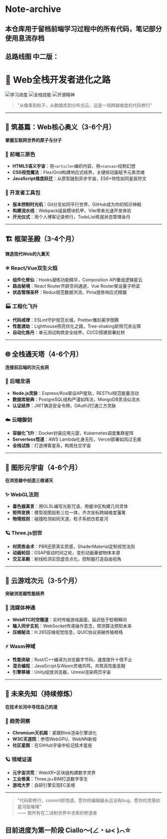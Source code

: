 # Note-archive
本仓库用于留档前端学习过程中的所有代码，笔记部分使用息流存档
---
## 总路线图 中二版：

# 🌈 Web全栈开发者进化之路

![学习进度](https://img.shields.io/badge/旅程-6个阶段-ff69b4)
![全栈技能](https://img.shields.io/badge/技能树-HTML→WebGPU-success)
![开源精神](https://img.shields.io/badge/协议-MIT-blue)

> "从像素到粒子，从数据库到分布式云，这是一场跨越维度的代码修行"

---

## 🌱 筑基篇：Web核心奥义（3-6个月）
**掌握互联网世界的原子与分子**

### 🧩 前端三原色
- **HTML5语义宇宙**：用`<article>`编织内容，用`<canvas>`绘制幻想
- **CSS视觉魔法**：Flex/Grid构建响应式结界，关键帧动画赋予元素灵魂
- **JavaScript维度跃迁**：从原型链到异步宇宙，ES6+特性如同星辰符文

### 🧰 开发者工具包
- **版本控制时光机**：Git分支如同平行世界，GitHub成为你的知识神殿
- **构建流水线**：Webpack组装模块机甲，Vite带来光速开发体验
- **开光仪式**：用个人博客记录修行，TodoList练就状态管理金丹

---

## 🏗️ 框架圣殿（3-4个月）
**铸造现代Web的九重天**

### ⚛️ React/Vue双生火焰
- **组件化修仙**：Hooks凝练功能精华，Composition API重组逻辑星云
- **路由秘境**：React Router开辟空间通道，Vue Router架设量子桥梁
- **状态管理圣杯**：Redux规范数据洪流，Pinia提炼响应式精髓

### 🏭 工程化飞升
- **代码戒律**：ESLint守护规范长城，Prettier雕刻美学图腾
- **性能渡劫**：Lighthouse照亮优化之路，Tree-shaking斩除冗余业障
- **自动化炼丹**：单元测试构筑安全结界，CI/CD搭建部署虹桥

---

## 🌐 全栈通天塔（4-6个月）
**连接前后端的次元虫洞**

### 🐉 后端龙语
- **Node.js灵脉**：Express/Koa架设API星轨，RESTful规范能量流动
- **数据库秘典**：PostgreSQL结构严谨如阵法，MongoDB灵活似流水
- **认证结界**：JWT铸造安全令牌，OAuth2打通三方灵脉

### ☁️ 云端御剑
- **容器化飞升**：Docker封装应用元婴，Kubernetes调度集群星阵
- **Serverless悟道**：AWS Lambda化身无形，Vercel部署如风过无痕
- **全栈试炼**：打造博客星系，构筑社交宇宙

---

## 🎇 图形元宇宙（4-6个月）
**在浏览器中创造三维诸天**

### ✨ WebGL法则
- **着色器真言**：用GLSL编写光影咒语，用缓冲区构建几何灵体
- **矩阵变换**：模型视图投影三位一体，齐次坐标跨越维度藩篱
- **物理规则**：碰撞检测如同天道，粒子系统仿若星河

### 🪐 Three.js创世
- **材质炼金术**：PBR还原真实质感，ShaderMaterial定制视觉法则
- **动画轮回**：GSAP驱动时间之轮，变形动画重塑物体本源
- **交互圣殿**：射线检测实现虚空点化，控制器打造自由视角

---

## 🚀 云游戏次元（3-5个月）
**突破浏览器性能结界**

### 🌌 流媒体神通
- **WebRTC时空隧道**：实时传输游戏画面，延迟低于眨眼瞬间
- **输入同步玄机**：WebSocket传递操作意念，预测算法预知未来
- **压缩秘法**：H.265压缩视觉信息，QUIC协议突破传输桎梏

### ⚡ Wasm神域
- **性能突破**：Rust/C++编译为浏览器字节码，速度提升十倍不止
- **混合编程**：JavaScript与Wasm灵魂共鸣，共筑高性能圣殿
- **引擎移植**：Unity绽放浏览器，Unreal渲染网页宇宙

---

## 🔮 未来先知（持续修炼）
**在技术长河中寻找自己的道**

### 🌠 趋势洞察
- **Chromium天机阁**：紧跟Blink渲染引擎进化
- **W3C天道院**：参悟WebGPU、WebNN新规
- **社区星图**：在GitHub宇宙中标记技术星座

### 🪐 领域证道
- **元宇宙洪荒**：WebXR+区块链构建数字灵界
- **工业修真**：Three.js+BIM打造数字孪生
- **游戏大罗**：自研引擎实现EC圣境

---

> "代码即修行，commit即悟道。愿你的编辑器永远没有bug，愿你的灵感如星河般璀璨"  
> —— 致所有在二进制世界中求索的修道者

## 目前进度为第一阶段 Ciallo～(∠・ω< )⌒☆
